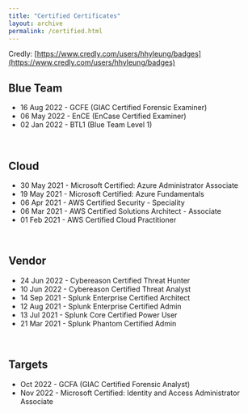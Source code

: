 ```yaml
---
title: "Certified Certificates"
layout: archive
permalink: /certified.html
---
```


Credly: [https://www.credly.com/users/hhyleung/badges](https://www.credly.com/users/hhyleung/badges)

## Blue Team
- 16 Aug 2022 - GCFE (GIAC Certified Forensic Examiner)
- 06 May 2022 - EnCE (EnCase Certified Examiner)
- 02 Jan 2022 - BTL1 (Blue Team Level 1)

<br>

## Cloud
- 30 May 2021 - Microsoft Certified: Azure Administrator Associate
- 19 May 2021 - Microsoft Certified: Azure Fundamentals
- 06 Apr 2021 - AWS Certified Security - Speciality
- 06 Mar 2021 - AWS Certified Solutions Architect - Associate
- 01 Feb 2021 - AWS Certified Cloud Practitioner

<br>

## Vendor
- 24 Jun 2022 - Cybereason Certified Threat Hunter
- 10 Jun 2022 - Cybereason Certified Threat Analyst
- 14 Sep 2021 - Splunk Enterprise Certified Architect
- 12 Aug 2021 - Splunk Enterprise Certified Admin
- 13 Jul 2021 - Splunk Core Certified Power User
- 21 Mar 2021 - Splunk Phantom Certified Admin

<br>

## Targets
- Oct 2022 - GCFA (GIAC Certified Forensic Analyst)
- Nov 2022 - Microsoft Certified: Identity and Access Administrator Associate

<br>
